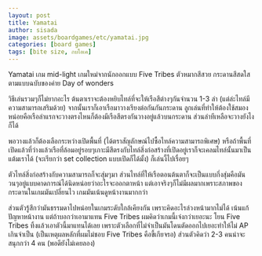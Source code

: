 ```yaml
---
layout: post
title: Yamatai
author: sisada
image: assets/boardgames/etc/yamatai.jpg
categories: [board games]
tags: [bite size, กบโอเค]
---
```


Yamatai เกม mid-light เกมใหม่จากนักออกแบบ Five Tribes ตัวหมากสีสวย กระดานสีสดใสตามแบบฉบับของค่าย Day of wonders

วิธีเล่นรวมๆก็ไม่ยากอะไร ต้นตาเราจะต้องหยิบไทล์ที่จะให้เรือสีต่างๆกันจำนวน 1-3 ลำ (แต่ล่ะไทล์มีความสามารถเสริมด้วย) จากนั้นเราก็เอาเรือมาวางเรียงต่อกันกันกระดาน ลูกเล่นที่ทำให้ต้องใช้สมองหน่อยคือเรือลำแรกจะวางตรงไหนก็ต้องมีเรือสีตรงกันวางอยู่แล้วบนกระดาน ส่วนลำทีเหลือจะวางยังไงก็ได้

พอวางแล้วก็ต้องเลือกระหว่างเปิดพื้นที่ (ได้ตราสัญลักษณ์ไปซื้อไทล์ความสามารถพิเศษ) หรือถ้าพื้นที่เปิดแล้วที่ว่างแล้วเรือที่ล้อมอยู่รอบๆเกาะมีสีตรงกับไทล์สิ่งก่อสร้างที่เปิดอยู่เราก็จะเคลมไทล์นั้นมาเป็นแต้มเราได้ (จะเรียกว่า set collection แบบเปิดก็ได้มั้ง) ก็เล่นงี้ไปเรื่อยๆ

ตัวไทล์สิ่งก่อสร้างกับความสามารถก็จะสุ่มๆมา ส่วนไทล์ที่ให้เรือตอนต้นตาก็จะเป็นแบบกึ่งสุ่มคือมันวนๆอยู่แบบคาดการณ์ได้นิดหน่อยว่าอะไรจะออกตาหน้า แต่เอาจริงๆก็ไม่มีผลมากเพราะสภาพของกระดานในเกมมันเปลี่ยนไว เกมมันเน้นดูหน้างานมากกว่า

ส่วนตัวรู้สึกว่ามันธรรมดาไปหน่อยในเกมระดับใกล้เคียงกัน เพราะคิดอะไรล่วงหน้ามากไม่ได้ เน้นแก้ปัญหาหน้างาน แต่ถ้าบอกว่าเอามาแทน Five Tribes ผมคิดว่าเกมนี้เจ๋งกว่าเยอะนะ โยน Five Tribes ทิ้งแล้วเอาตัวนี้มาแทนได้เลย เพราะตัวเลือกที่ไม่จำเป็นมันโดนตัดออกไปเยอะทำให้ไม่ AP เกินจำเป็น (เป็นเหตุผลหลักที่ผมไม่ชอบ Five Tribes คือขี้เกียจรอ) ส่วนตัวคิดว่า 2-3 คนน่าจะสนุกกว่า 4 คน (พอดียังไม่เคยลอง)